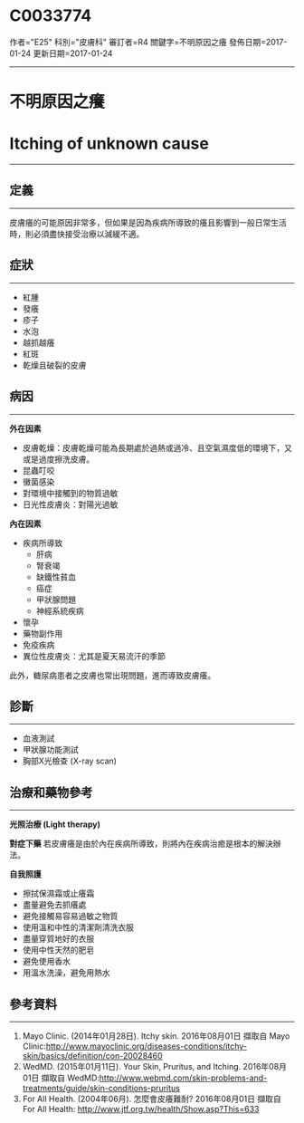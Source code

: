 # C0033774
作者="E25"
科別="皮膚科"
審訂者=R4
關鍵字=不明原因之癢
發佈日期=2017-01-24
更新日期=2017-01-24

----------
# 不明原因之癢
# Itching of unknown cause
----------
## 定義
----------

皮膚癢的可能原因非常多，但如果是因為疾病所導致的癢且影響到一般日常生活時，則必須盡快接受治療以減緩不適。

## 症狀
----------
- 紅腫
- 發癢
- 疹子
- 水泡
- 越抓越癢
- 紅斑
- 乾燥且破裂的皮膚
## 病因
----------

**外在因素**

- 皮膚乾燥：皮膚乾燥可能為長期處於過熱或過冷、且空氣濕度低的環境下，又或是過度擦洗皮膚。
- 昆蟲叮咬
- 黴菌感染
- 對環境中接觸到的物質過敏
- 日光性皮膚炎：對陽光過敏

**內在因素**

- 疾病所導致
  - 肝病
  - 腎衰竭
  - 缺鐵性貧血
  - 癌症
  - 甲狀腺問題
  - 神經系統疾病
- 懷孕
- 藥物副作用
- 免疫疾病
- 異位性皮膚炎：尤其是夏天易流汗的季節

此外，糖尿病患者之皮膚也常出現問題，進而導致皮膚癢。

## 診斷
----------
- 血液測試
- 甲狀腺功能測試
- 胸部X光檢查 (X-ray scan)
## 治療和藥物參考
----------

**光照治療 (Light therapy)**

**對症下藥**
若皮膚癢是由於內在疾病所導致，則將內在疾病治癒是根本的解決辦法。

**自我照護**

- 擦拭保濕霜或止癢霜
- 盡量避免去抓癢處
- 避免接觸易容易過敏之物質
- 使用溫和中性的清潔劑清洗衣服
- 盡量穿質地好的衣服
- 使用中性天然的肥皂
- 避免使用香水
- 用溫水洗澡，避免用熱水
## 參考資料
----------
1. Mayo Clinic. (2014年01月28日). Itchy skin. 2016年08月01日 擷取自 Mayo Clinic:http://www.mayoclinic.org/diseases-conditions/itchy-skin/basics/definition/con-20028460
2. WedMD. (2015年01月11日). Your Skin, Pruritus, and Itching. 2016年08月01日 擷取自 WedMD:http://www.webmd.com/skin-problems-and-treatments/guide/skin-conditions-pruritus
3. For All Health. (2004年06月). 怎麼會皮癢難耐? 2016年08月01日 擷取自 For All Health: http://www.jtf.org.tw/health/Show.asp?This=633 

